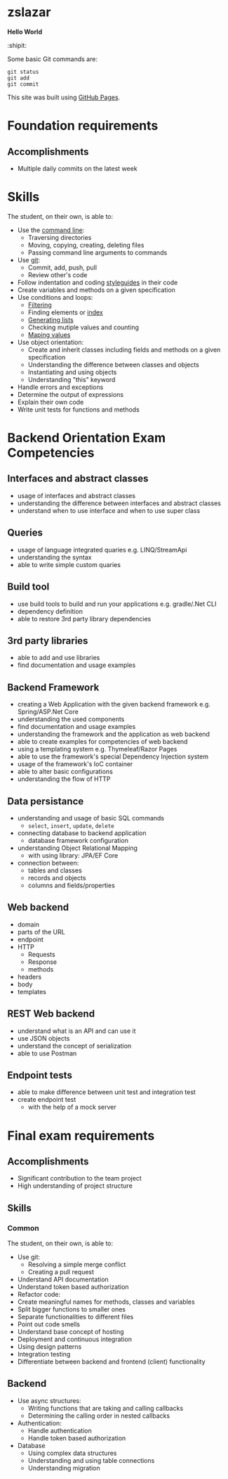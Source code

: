 # zslazar

**Hello World**

:shipit:

Some basic Git commands are:
```
git status
git add
git commit
```

This site was built using [GitHub Pages](https://pages.github.com/).

# Foundation requirements

## Accomplishments
* Multiple daily commits on the latest week

# Skills
The student, on their own, is able to:

* Use the [command line](https://docs.google.com/spreadsheets/d/1QvmT8nzd6iJ3blg6utnlJ1ICDlabPakSgjoi_z4KPhs/edit#gid=1880545517):
	* Traversing directories
	* Moving, copying, creating, deleting files
	* Passing command line arguments to commands
* Use [git](https://docs.google.com/spreadsheets/d/1QvmT8nzd6iJ3blg6utnlJ1ICDlabPakSgjoi_z4KPhs/edit#gid=934284214):
	* Commit, add, push, pull
	* Review other's code
* Follow indentation and coding [styleguides](https://docs.microsoft.com/en-us/dotnet/csharp/programming-guide/inside-a-program/coding-conventions) in their code
* Create variables and methods on a given specification
* Use conditions and loops:
	* [Filtering](https://github.com/greenfox-academy/zslazar/blob/master/week-02/day-01/Exercise18OddEven/Exercise18OddEven/Program.cs)
	* Finding elements or [index](https://github.com/greenfox-academy/zslazar/blob/master/week-02/day-02/07-PrintThird/07-PrintThird/Program.cs)
	* [Generating lists](https://github.com/greenfox-academy/zslazar/blob/master/week-02/day-03/Lists01SolarSystem/Lists01SolarSystem/Program.cs)
	* Checking mutiple values and counting
	* [Maping values](https://github.com/greenfox-academy/zslazar/tree/master/week-02/day-03/Dictionary02StudentCounter)
* Use object orientation:
	* Create and inherit classes including fields and methods on a given specification
	* Understanding the difference between classes and objects
	* Instantiating and using objects
	* Understanding "this" keyword
* Handle errors and exceptions
* Determine the output of expressions
* Explain their own code
* Write unit tests for functions and methods


# Backend Orientation Exam Competencies

## Interfaces and abstract classes
* usage of interfaces and abstract classes
* understanding the difference between interfaces and abstract classes
* understand when to use interface and when to use super class

## Queries
* usage of language integrated quaries e.g. LINQ/StreamApi
* understanding the syntax
* able to write simple custom quaries

## Build tool
* use build tools to build and run your applications e.g. gradle/.Net CLI
* dependency definition
* able to restore 3rd party library dependencies

## 3rd party libraries
* able to add and use libraries
* find documentation and usage examples

## Backend Framework
* creating a Web Application with the given backend framework e.g. Spring/ASP.Net Core
* understanding the used components
* find documentation and usage examples
* understanding the framework and the application as web backend
* able to create examples for competencies of web backend
* using a templating system e.g. Thymeleaf/Razor Pages
* able to use the framework's special Dependency Injection system
* usage of the framework's IoC container
* able to alter basic configurations
* understanding the flow of HTTP

## Data persistance
* understanding and usage of basic SQL commands
	* `select`, `insert`, `update`, `delete`
* connecting database to backend application
	* database framework configuration
* understanding Object Relational Mapping
	* with using library: JPA/EF Core
* connection between:
	* tables and classes
	* records and objects
	* columns and fields/properties

## Web backend
* domain
* parts of the URL
* endpoint
* HTTP
	* Requests
	* Response
	* methods
* headers
* body
* templates

## REST Web backend
* understand what is an API and can use it
* use JSON objects
* understand the concept of serialization
* able to use Postman

## Endpoint tests
* able to make difference between unit test and integration test
* create endpoint test
	* with the help of a mock server


# Final exam requirements

## Accomplishments
* Significant contribution to the team project
* High understanding of project structure

## Skills
### Common
The student, on their own, is able to:

* Use git:
	* Resolving a simple merge conflict
	* Creating a pull request
* Understand API documentation
* Understand token based authorization
* Refactor code:
* Create meaningful names for methods, classes and variables
* Split bigger functions to smaller ones
* Separate functionalities to different files
* Point out code smells
* Understand base concept of hosting
* Deployment and continuous integration
* Using design patterns
* Integration testing
* Differentiate between backend and frontend (client) functionality

## Backend
* Use async structures:
	* Writing functions that are taking and calling callbacks
	* Determining the calling order in nested callbacks
* Authentication:
	* Handle authentication
	* Handle token based authorization
* Database
	* Using complex data structures
	* Understanding and using table connections
	* Understanding migration


